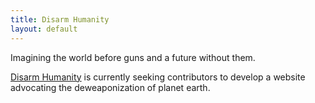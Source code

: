```yaml
---
title: Disarm Humanity
layout: default
---
```

Imagining the world before guns and a future without them.

[Disarm Humanity](https://github.com/disarmhumanity/disarmhumanity.github.io) is currently seeking contributors to develop a website advocating the deweaponization of planet earth.
